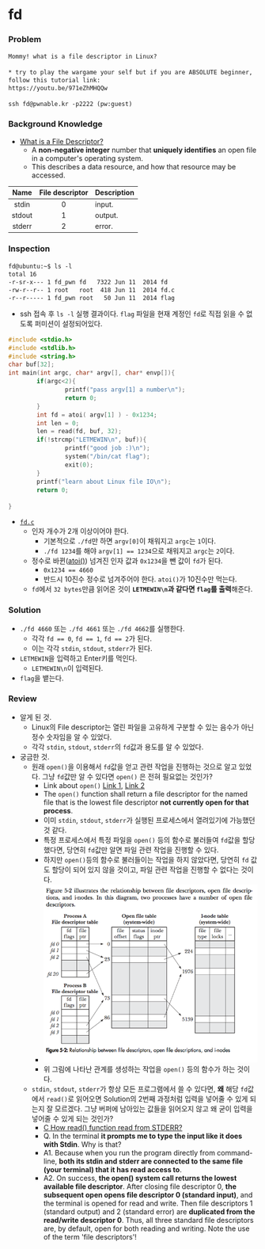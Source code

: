 # fd

### Problem
```
Mommy! what is a file descriptor in Linux?

* try to play the wargame your self but if you are ABSOLUTE beginner, follow this tutorial link:
https://youtu.be/971eZhMHQQw

ssh fd@pwnable.kr -p2222 (pw:guest)
```

### Background Knowledge
* [What is a File Descriptor?](https://www.computerhope.com/jargon/f/file-descriptor.htm)
	- A **non-negative integer** number that **uniquely identifies** an open file in a computer's operating system.
	- This describes a data resource, and how that resource may be accessed.

| Name | File descriptor | Description |
|:----:|:---------------:|:------------|
| stdin | 0 | input. |
| stdout | 1 | output. |
| stderr | 2 | error. |

### Inspection
```
fd@ubuntu:~$ ls -l
total 16
-r-sr-x--- 1 fd_pwn fd   7322 Jun 11  2014 fd
-rw-r--r-- 1 root   root  418 Jun 11  2014 fd.c
-r--r----- 1 fd_pwn root   50 Jun 11  2014 flag
```
* ssh 접속 후 `ls -l` 실행 결과이다. `flag` 파일을 현재 계정인 `fd`로 직접 읽을 수 없도록 퍼미션이 설정되어있다.

```c
#include <stdio.h>
#include <stdlib.h>
#include <string.h>
char buf[32];
int main(int argc, char* argv[], char* envp[]){
        if(argc<2){
                printf("pass argv[1] a number\n");
                return 0;
        }
        int fd = atoi( argv[1] ) - 0x1234;
        int len = 0;
        len = read(fd, buf, 32);
        if(!strcmp("LETMEWIN\n", buf)){
                printf("good job :)\n");
                system("/bin/cat flag");
                exit(0);
        }
        printf("learn about Linux file IO\n");
        return 0;

}
```
* [`fd.c`](./fd.c)
	- 인자 개수가 2개 이상이어야 한다. 
		+ 기본적으로 `./fd`만 하면 `argv[0]`이 채워지고 `argc`는 `1`이다.
		+ `./fd 1234`를 해야 `argv[1] == 1234`으로 채워지고 `argc`는 `2`이다.
	- 정수로 바뀐([atoi()](https://www.ibm.com/support/knowledgecenter/ko/ssw_ibm_i_73/rtref/itoi.htm)) 넘겨진 인자 값과 `0x1234`을 뺀 값이 `fd`가 된다.
		- `0x1234 == 4660`
		- 반드시 10진수 정수로 넘겨주어야 한다. `atoi()`가 10진수만 먹는다.
	- `fd`에서 `32 bytes`만큼 읽어온 것이 **`LETMEWIN\n`과 같다면 `flag`를 출력**해준다.

### Solution
* `./fd 4660` 또는 `./fd 4661` 또는 `./fd 4662`를 실행한다.
	* 각각 `fd == 0`, `fd == 1`, `fd == 2`가 된다.
	* 이는 각각 `stdin`, `stdout`, `stderr`가 된다.
* `LETMEWIN`을 입력하고 Enter키를 먹인다.
	- `LETMEWIN\n`이 입력된다.
* `flag`을 뱉는다.

### Review
* 알게 된 것.
	- Linux의 File descriptor는 열린 파일을 고유하게 구분할 수 있는 음수가 아닌 정수 숫자임을 알 수 있었다.
	- 각각 `stdin`, `stdout`, `stderr`의 `fd`값과 용도를 알 수 있었다.
* 궁금한 것.
	- 원래 `open()`을 이용해서 `fd`값을 얻고 관련 작업을 진행하는 것으로 알고 있었다. 그냥 `fd`값만 알 수 있다면 `open()` 은 전혀 필요없는 것인가?
		+ Link about `open()` [Link 1](https://linux.die.net/man/3/open), [Link 2](http://man7.org/linux/man-pages/man2/open.2.html)
		+ The `open()` function shall return a file descriptor for the named file that is the lowest file descriptor **not currently open for that process**.
		+ 이미 `stdin`, `stdout`, `stderr`가 실행된 프로세스에서 열려있기에 가능했던 것 같다.
		+ 특정 프로세스에서 특정 파일을 `open()` 등의 함수로 불러들여 `fd`값을 할당했다면, 당연히 `fd`값만 알면 파일 관련 작업을 진행할 수 있다.
		+ 하지만 `open()`등의 함수로 불러들이는 작업을 하지 않았다면, 당연히 `fd` 값도 할당이 되어 있지 않을 것이고, 파일 관련 작업을 진행할 수 없다는 것이다.
		+ ![](./relationship.png)
		+ 위 그림에 나타난 관계를 생성하는 작업을 `open()` 등의 함수가 하는 것이다.
	- `stdin`, `stdout`, `stderr`가 항상 모든 프로그램에서 쓸 수 있다면, **왜** 해당 `fd`값에서 `read()`로 읽어오면 Solution의 2번째 과정처럼 입력을 넣어줄 수 있게 되는지 잘 모르겠다. 그냥 버퍼에 남아있는 값들을 읽어오지 않고 왜 굳이 입력을 넣어줄 수 있게 되는 것인가?
		+ [C How read() function read from STDERR?](https://stackoverflow.com/questions/48443136/c-how-read-function-read-from-stderr)
		+ Q. In the terminal **it prompts me to type the input like it does with Stdin**. Why is that?
		+ A1. Because when you run the program directly from command-line, **both its stdin and stderr are connected to the same file (your terminal) that it has read access to**.
		+ A2. On success, **the open() system call returns the lowest available file descriptor**. After closing file descriptor 0, **the subsequent open opens file descriptor 0 (standard input)**, and the terminal is opened for read and write. Then file descriptors 1 (standard output) and 2 (standard error) are **duplicated from the read/write descriptor 0**. Thus, all three standard file descriptors are, by default, open for both reading and writing. Note the use of the term 'file descriptors'!